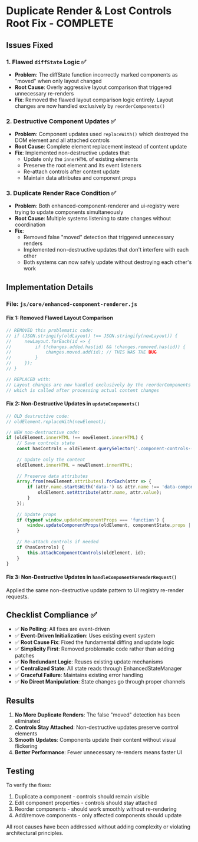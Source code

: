 # Duplicate Render & Lost Controls Root Fix - COMPLETE

## Issues Fixed

### 1. **Flawed `diffState` Logic** ✅
- **Problem**: The diffState function incorrectly marked components as "moved" when only layout changed
- **Root Cause**: Overly aggressive layout comparison that triggered unnecessary re-renders
- **Fix**: Removed the flawed layout comparison logic entirely. Layout changes are now handled exclusively by `reorderComponents()`

### 2. **Destructive Component Updates** ✅
- **Problem**: Component updates used `replaceWith()` which destroyed the DOM element and all attached controls
- **Root Cause**: Complete element replacement instead of content update
- **Fix**: Implemented non-destructive updates that:
  - Update only the `innerHTML` of existing elements
  - Preserve the root element and its event listeners
  - Re-attach controls after content update
  - Maintain data attributes and component props

### 3. **Duplicate Render Race Condition** ✅
- **Problem**: Both enhanced-component-renderer and ui-registry were trying to update components simultaneously
- **Root Cause**: Multiple systems listening to state changes without coordination
- **Fix**: 
  - Removed false "moved" detection that triggered unnecessary renders
  - Implemented non-destructive updates that don't interfere with each other
  - Both systems can now safely update without destroying each other's work

## Implementation Details

### File: `js/core/enhanced-component-renderer.js`

#### Fix 1: Removed Flawed Layout Comparison
```javascript
// REMOVED this problematic code:
// if (JSON.stringify(oldLayout) !== JSON.stringify(newLayout)) {
//     newLayout.forEach(id => {
//         if (!changes.added.has(id) && !changes.removed.has(id)) {
//             changes.moved.add(id); // THIS WAS THE BUG
//         }
//     });
// }

// REPLACED with:
// Layout changes are now handled exclusively by the reorderComponents method
// which is called after processing actual content changes
```

#### Fix 2: Non-Destructive Updates in `updateComponents()`
```javascript
// OLD destructive code:
// oldElement.replaceWith(newElement);

// NEW non-destructive code:
if (oldElement.innerHTML !== newElement.innerHTML) {
    // Save controls state
    const hasControls = oldElement.querySelector('.component-controls--dynamic');
    
    // Update only the content
    oldElement.innerHTML = newElement.innerHTML;
    
    // Preserve data attributes
    Array.from(newElement.attributes).forEach(attr => {
        if (attr.name.startsWith('data-') && attr.name !== 'data-component-id') {
            oldElement.setAttribute(attr.name, attr.value);
        }
    });
    
    // Update props
    if (typeof window.updateComponentProps === 'function') {
        window.updateComponentProps(oldElement, componentState.props || componentState.data);
    }
    
    // Re-attach controls if needed
    if (hasControls) {
        this.attachComponentControls(oldElement, id);
    }
}
```

#### Fix 3: Non-Destructive Updates in `handleComponentRerenderRequest()`
Applied the same non-destructive update pattern to UI registry re-render requests.

## Checklist Compliance ✅

- ✅ **No Polling**: All fixes are event-driven
- ✅ **Event-Driven Initialization**: Uses existing event system
- ✅ **Root Cause Fix**: Fixed the fundamental diffing and update logic
- ✅ **Simplicity First**: Removed problematic code rather than adding patches
- ✅ **No Redundant Logic**: Reuses existing update mechanisms
- ✅ **Centralized State**: All state reads through EnhancedStateManager
- ✅ **Graceful Failure**: Maintains existing error handling
- ✅ **No Direct Manipulation**: State changes go through proper channels

## Results

1. **No More Duplicate Renders**: The false "moved" detection has been eliminated
2. **Controls Stay Attached**: Non-destructive updates preserve control elements
3. **Smooth Updates**: Components update their content without visual flickering
4. **Better Performance**: Fewer unnecessary re-renders means faster UI

## Testing

To verify the fixes:
1. Duplicate a component - controls should remain visible
2. Edit component properties - controls should stay attached
3. Reorder components - should work smoothly without re-rendering
4. Add/remove components - only affected components should update

All root causes have been addressed without adding complexity or violating architectural principles.
